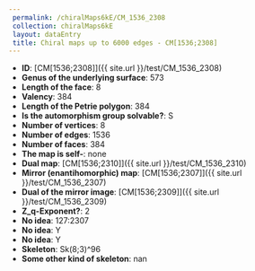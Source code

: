 ```yaml
--- 
 permalink: /chiralMaps6kE/CM_1536_2308 
 collection: chiralMaps6kE
 layout: dataEntry
 title: Chiral maps up to 6000 edges - CM[1536;2308]
---
```


- **ID**: [CM[1536;2308]]({{ site.url }}/test/CM_1536_2308)
- **Genus of the underlying surface**: 573
- **Length of the face**: 8
- **Valency**: 384
- **Length of the Petrie polygon**: 384
- **Is the automorphism group solvable?**: S
- **Number of vertices**: 8
- **Number of edges**: 1536
- **Number of faces**: 384
- **The map is self-**: none
- **Dual map**: [CM[1536;2310]]({{ site.url }}/test/CM_1536_2310)
- **Mirror (enantihomorphic) map**: [CM[1536;2307]]({{ site.url }}/test/CM_1536_2307)
- **Dual of the mirror image**: [CM[1536;2309]]({{ site.url }}/test/CM_1536_2309)
- **Z_q-Exponent?**: 2
- **No idea**:  127:2307
- **No idea**: Y
- **No idea**: Y
- **Skeleton**: Sk(8;3)^96
- **Some other kind of skeleton**: nan
